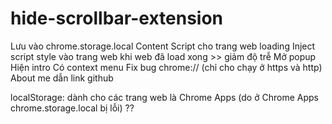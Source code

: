 # hide-scrollbar-extension

Lưu vào chrome.storage.local
Content Script cho trang web loading
Inject script style vào trang web khi web đã load xong >> giảm độ trễ
Mở popup Hiện intro
Có context menu
Fix bug chrome:// (chỉ cho chạy ở https và http)
About me dẫn link github

localStorage: dành cho các trang web là Chrome Apps
(do ở Chrome Apps chrome.storage.local bị lỗi) ??
